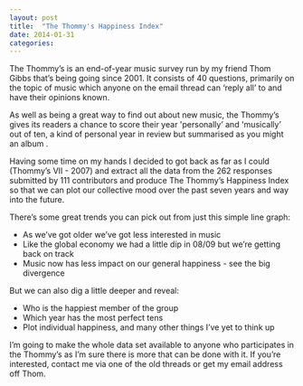```yaml
---
layout: post
title:  "The Thommy's Happiness Index"
date: 2014-01-31  
categories:
---
```

The Thommy’s is an end-of-year music survey run by my friend Thom Gibbs that’s being going since 2001. It consists of 40 questions, primarily on the topic of music which anyone on the email thread can ‘reply all’ to and have their opinions known.

As well as being a great way to find out about new music, the Thommy’s gives its readers a chance to score their year 'personally’ and 'musically’ out of ten, a kind of personal year in review but summarised as you might an album . 

Having some time on my hands I decided to got back as far as I could (Thommy’s VII - 2007) and extract all the data from the 262 responses submitted by 111 contributors and produce The Thommy’s Happiness Index so that we can plot our collective mood over the past seven years and way into the future.

There’s some great trends you can pick out from just this simple line graph:

- As we’ve got older we’ve got less interested in music
- Like the global economy we had a little dip in 08/09 but we’re getting back on track
- Music now has less impact on our general happiness - see the big divergence

But we can also dig a little deeper and reveal:

- Who is the happiest member of the group
- Which year has the most perfect tens
- Plot individual happiness, and many other things I’ve yet to think up

I’m going to make the whole data set available to anyone who participates in the Thommy’s as I’m sure there is more that can be done with it. If you’re interested, contact me via one of the old threads or get my email address off Thom.
